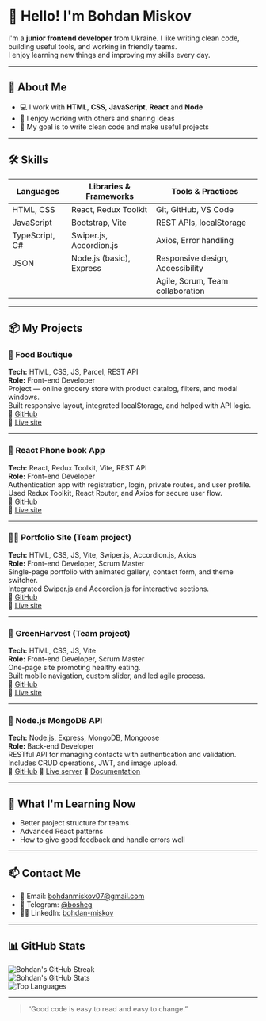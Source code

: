 # 👋 Hello! I'm Bohdan Miskov

I'm a **junior frontend developer** from Ukraine. I like writing clean code, building useful tools, and working in friendly teams.  
I enjoy learning new things and improving my skills every day.

---

## 🧠 About Me

- 💻 I work with **HTML**, **CSS**, **JavaScript**, **React** and **Node**
- 🤝 I enjoy working with others and sharing ideas
- 🎯 My goal is to write clean code and make useful projects

---

## 🛠️ Skills

| Languages         | Libraries & Frameworks       | Tools & Practices                   |
|-------------------|------------------------------|-------------------------------------|
| HTML, CSS         | React, Redux Toolkit         | Git, GitHub, VS Code                |
| JavaScript        | Bootstrap, Vite              | REST APIs, localStorage             |
| TypeScript, C#    | Swiper.js, Accordion.js      | Axios, Error handling               |
| JSON              | Node.js (basic), Express     | Responsive design, Accessibility    |
|                   |                              | Agile, Scrum, Team collaboration    |

---

## 📦 My Projects

### 🥗 Food Boutique  
**Tech:** HTML, CSS, JS, Parcel, REST API  
**Role:** Front-end Developer  
Project — online grocery store with product catalog, filters, and modal windows.  
Built responsive layout, integrated localStorage, and helped with API logic.  
🔗 <a href="https://github.com/bohdan-miskov/project-food-boutique" target="_blank" rel="noopener noreferrer">GitHub</a>  
🔗 <a href="https://bohdan-miskov.github.io/project-food-boutique/" target="_blank" rel="noopener noreferrer">Live site</a>

---

### 📱 React Phone book App  
**Tech:** React, Redux Toolkit, Vite, REST API  
**Role:** Front-end Developer  
Authentication app with registration, login, private routes, and user profile.  
Used Redux Toolkit, React Router, and Axios for secure user flow.  
🔗 <a href="https://github.com/bohdan-miskov/goit-react-hw-08-ts" target="_blank" rel="noopener noreferrer">GitHub</a>  
🔗 <a href="https://goit-react-hw-08-ts.vercel.app/" target="_blank" rel="noopener noreferrer">Live site</a>

---

### 🧑‍💼 Portfolio Site (Team project)  
**Tech:** HTML, CSS, JS, Vite, Swiper.js, Accordion.js, Axios  
**Role:** Front-end Developer, Scrum Master  
Single-page portfolio with animated gallery, contact form, and theme switcher.  
Integrated Swiper.js and Accordion.js for interactive sections.  
🔗 <a href="https://github.com/illia-lukianov/team-projects-js-united" target="_blank" rel="noopener noreferrer">GitHub</a>  
🔗 <a href="https://illia-lukianov.github.io/team-projects-js-united/" target="_blank" rel="noopener noreferrer">Live site</a>

---

### 🍏 GreenHarvest (Team project)  
**Tech:** HTML, CSS, JS, Vite  
**Role:** Front-end Developer, Scrum Master  
One-page site promoting healthy eating.  
Built mobile navigation, custom slider, and led agile process.  
🔗 <a href="https://github.com/illia-lukianov/team-project-united-10" target="_blank" rel="noopener noreferrer">GitHub</a>  
🔗 <a href="https://illia-lukianov.github.io/team-project-united-10/" target="_blank" rel="noopener noreferrer">Live site</a>

---

### 📇 Node.js MongoDB API  
**Tech:** Node.js, Express, MongoDB, Mongoose  
**Role:** Back-end Developer  
RESTful API for managing contacts with authentication and validation.  
Includes CRUD operations, JWT, and image upload.  
🔗 <a href="https://github.com/bohdan-miskov/nodejs-hw-mongodb/tree/main" target="_blank" rel="noopener noreferrer">GitHub</a>
🔗 <a href="https://nodejs-hw-mongodb-04ay.onrender.com" target="_blank" rel="noopener noreferrer">Live server</a>
🔗 <a href="https://nodejs-hw-mongodb-04ay.onrender.com/api-docs/" target="_blank" rel="noopener noreferrer">Documentation</a>

---

## 🌱 What I'm Learning Now

- Better project structure for teams  
- Advanced React patterns  
- How to give good feedback and handle errors well

---

## 📫 Contact Me

- 📧 Email: [bohdanmiskov07@gmail.com](mailto:bohdanmiskov07@gmail.com)  
- 💬 Telegram: <a href="https://t.me/bosheg" target="_blank" rel="noopener noreferrer">@bosheg</a>  
- 🧑‍💻 LinkedIn: <a href="https://www.linkedin.com/in/bohdan-miskov" target="_blank" rel="noopener noreferrer">bohdan-miskov</a>

---

## 📊 GitHub Stats

![Bohdan's GitHub Streak](https://streak-stats.demolab.com?user=bohdan-miskov&theme=tokyonight&hide_border=false)  
![Bohdan's GitHub Stats](https://github-readme-stats.vercel.app/api?username=bohdan-miskov&show_icons=true&theme=tokyonight&hide_border=false)  
![Top Languages](https://github-readme-stats.vercel.app/api/top-langs/?username=bohdan-miskov&layout=compact&theme=tokyonight&hide_border=false)

---

> “Good code is easy to read and easy to change.”
